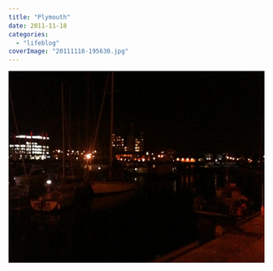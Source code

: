 ```yaml
---
title: "Plymouth"
date: 2011-11-18
categories: 
  - "lifeblog"
coverImage: "20111118-195630.jpg"
---
```


<a href="http://www [see page](http://biturlz.com/ATvh4Tc).davelodwig.co.uk/wp-content/uploads/2011/11/20111118-195630.jpg">![20111118-195630.jpg](images/20111118-195630.jpg)
